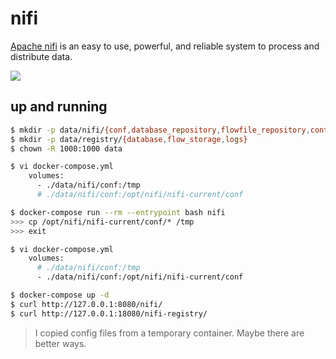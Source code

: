 nifi
====

[Apache nifi][1] is an easy to use, powerful, and reliable system to process
and distribute data.

![](https://nifi.apache.org/assets/images/flow-th.png)

## up and running

```bash
$ mkdir -p data/nifi/{conf,database_repository,flowfile_repository,content_repository,provenance_repository,state,logs}
$ mkdir -p data/registry/{database,flow_storage,logs}
$ chown -R 1000:1000 data

$ vi docker-compose.yml
    volumes:
      - ./data/nifi/conf:/tmp
      # ./data/nifi/conf:/opt/nifi/nifi-current/conf

$ docker-compose run --rm --entrypoint bash nifi
>>> cp /opt/nifi/nifi-current/conf/* /tmp
>>> exit

$ vi docker-compose.yml
    volumes:
      # ./data/nifi/conf:/tmp
      - ./data/nifi/conf:/opt/nifi/nifi-current/conf

$ docker-compose up -d
$ curl http://127.0.0.1:8080/nifi/
$ curl http://127.0.0.1:18080/nifi-registry/
```

> I copied config files from a temporary container. Maybe there are better ways.

[1]: https://nifi.apache.org
